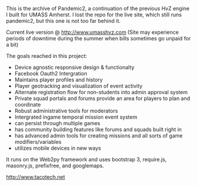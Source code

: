 This is the archive of Pandemic2, a continuation of the previous HvZ engine I built for UMASS Amherst.
I lost the repo for the live site, which still runs pandemic2, but this one is not too far behind it.

Current live version @ http://www.umasshvz.com 
(Site may experience periods of downtime during the summer when bills sometimes go unpaid for a bit)


The goals reached in this project:

- Device agnostic responsive design & functionalty
- Facebook Oauth2 Intergration
- Maintains player profiles and history
- Player geotracking and visualization of event activity
- Alternate registration flow for non-students into admin approval system
- Private squad portals and forums provide an area for players to plan and coordinate
- Robust administrative tools for moderators
- Intergrated ingame temporal mission event system
- can persist through multiple games
- has community building features like forums and squads built right in
- has advanced admin tools for creating missions and all sorts of game modifiers/variables
- utilizes mobile devices in new ways


It runs on the Web2py framework and uses bootstrap 3, require.js, masonry.js, prefixfree, and googlemaps.

http://www.tacotech.net
